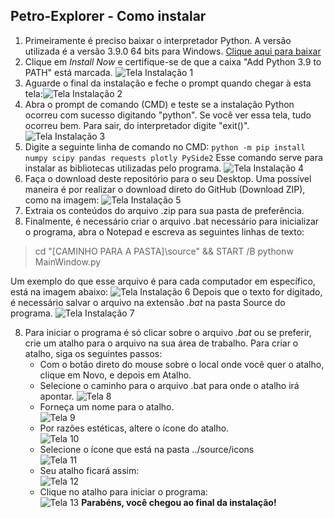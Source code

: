## **Petro-Explorer** - Como instalar

 1. Primeiramente é preciso baixar o interpretador Python. A versão utilizada é a versão 3.9.0 64 bits para Windows. [Clique aqui para baixar](https://www.python.org/ftp/python/3.9.0/python-3.9.0-amd64.exe)
 2. Clique em *Install Now* e certifique-se de que a caixa "Add Python 3.9 to PATH" está marcada.
![Tela Instalação 1](https://imgur.com/ha94pBK.png)
 3. Aguarde o final da instalação e feche o prompt quando chegar à esta tela:![Tela Instalação 2](https://imgur.com/tFESv7S.png)
 4. Abra o prompt de comando (CMD) e teste se a instalação Python ocorreu com sucesso digitando "python". Se você ver essa tela, tudo ocorreu bem. Para sair, do interpretador digite "exit()".![Tela Instalação 3](https://imgur.com/7Aaqq3Q.png)
 5. Digite a seguinte linha de comando no CMD: 
 `python -m pip install numpy scipy pandas requests plotly PySide2`
 Esse comando serve para instalar as bibliotecas utilizadas pelo programa.
![Tela Instalação 4](https://imgur.com/SW5sahR.png)
 6. Faça o download deste repositório para o seu Desktop. Uma possível maneira é por realizar o download direto do GitHub (Download ZIP), como na imagem:
![Tela Instalação 5](https://imgur.com/zLWVvSw.png)
7. Extraia os conteúdos do arquivo .zip para sua pasta de preferência.
8. Finalmente, é necessário criar o arquivo .bat necessário para inicializar o programa, abra o Notepad e escreva as seguintes linhas de texto:

> cd "[CAMINHO PARA A PASTA]\source" && START /B pythonw MainWindow.py

Um exemplo do que esse arquivo é para cada computador em específico, está na imagem abaixo:
![Tela Instalação 6](https://imgur.com/5XWu61j.png)
Depois que o texto for digitado, é necessário salvar o arquivo na extensão *.bat* na pasta Source do programa.
![Tela Instalação 7](https://imgur.com/UD76Cqn.png)

8. Para iniciar o programa é só clicar sobre o arquivo *.bat* ou se preferir, crie um atalho para o arquivo na sua área de trabalho. Para criar o atalho, siga os seguintes passos:
	- Com o botão direto do mouse sobre o local onde você quer o atalho, clique em Novo, e depois em Atalho.
	- Selecione o caminho para o arquivo .bat para onde o atalho irá apontar.
	![Tela 8](https://imgur.com/KnDi2av.png)
	- Forneça um nome para o atalho.                                  
	![Tela 9](https://imgur.com/2B0YigQ.png)
	- Por razões estéticas, altere o ícone do atalho.             
	![Tela 10](https://imgur.com/Rsh1Nqm.png)
	- Selecione o ícone que está na pasta ../source/icons                   
	![Tela 11](https://imgur.com/jSNxcJx.png)
	- Seu atalho ficará assim:                                   
	![Tela 12](https://imgur.com/4eGnK0S.png)
	- Clique no atalho para iniciar o programa:                             
	![Tela 13](https://imgur.com/nFh0H60.png)
**Parabéns, você chegou ao final da instalação!**

